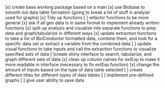 [x] create base working package based on a main
[x] use Biobase to smooth out data table formation (going to break a lot of stuff in analyze used for graphs)
[x] Tidy up functions
[ ] refactor functions to be more general
    [x] ask if all geo data is in same format to implement already written functions
    [x] split up analysis and visualize into separate functions to prep data and graph/tabularize in different ways
    [x] update extraction functions to take a list of BioConductor formatted data, combine them, and look for a specific data set or extract a variable from the combined data
    [ ] update visual functions to take inputs and call the extraction functions to visualize specified sets of data
[ ]create shiny interface to search, tabularize, and graph different sets of data
    [x] clean up column names for extExp to make it more readable in interface (necessary to fix extExp function)
    [x] change the amount of inputs based on the type of data table selected
    [ ] create different titles for different types of data tables
    [ ] implement pre-defined graphs
    [ ] give user ability to save data 
